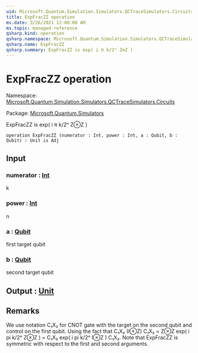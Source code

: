 ```yaml
---
uid: Microsoft.Quantum.Simulation.Simulators.QCTraceSimulators.Circuits.ExpFracZZ
title: ExpFracZZ operation
ms.date: 3/26/2021 12:00:00 AM
ms.topic: managed-reference
qsharp.kind: operation
qsharp.namespace: Microsoft.Quantum.Simulation.Simulators.QCTraceSimulators.Circuits
qsharp.name: ExpFracZZ
qsharp.summary: ExpFracZZ is exp( i π k/2ⁿ Z⊗Z )
---
```


# ExpFracZZ operation

Namespace: [Microsoft.Quantum.Simulation.Simulators.QCTraceSimulators.Circuits](xref:Microsoft.Quantum.Simulation.Simulators.QCTraceSimulators.Circuits)

Package: [Microsoft.Quantum.Simulators](https://nuget.org/packages/Microsoft.Quantum.Simulators)


ExpFracZZ is exp( i π k/2ⁿ Z⊗Z )

```qsharp
operation ExpFracZZ (numerator : Int, power : Int, a : Qubit, b : Qubit) : Unit is Adj
```


## Input

### numerator : [Int](xref:microsoft.quantum.lang-ref.int)

k


### power : [Int](xref:microsoft.quantum.lang-ref.int)

n


### a : [Qubit](xref:microsoft.quantum.lang-ref.qubit)

first target qubit


### b : [Qubit](xref:microsoft.quantum.lang-ref.qubit)

second target qubit



## Output : [Unit](xref:microsoft.quantum.lang-ref.unit)



## Remarks

We use notation C₁X₂ for CNOT gate with the targeton the second qubit and control on the first qubit.Using the fact that C₁X₂ (I⊗Z) C₁X₂ = Z⊗Zexp( i pi k/2ⁿ Z⊗Z ) = C₁X₂ exp( i pi k/2ⁿ I⊗Z ) C₁X₂.Note that ExpFracZZ is symmetric with respect to the first and second arguments.